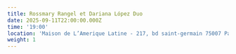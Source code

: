 ```yaml
---
title: Rossmary Rangel et Dariana López Duo
date: 2025-09-11T22:00:00.000Z
time: '19:00'
location: 'Maison de L’Amerique Latine - 217, bd saint-germain 75007 Paris'
weight: 1
---
```


